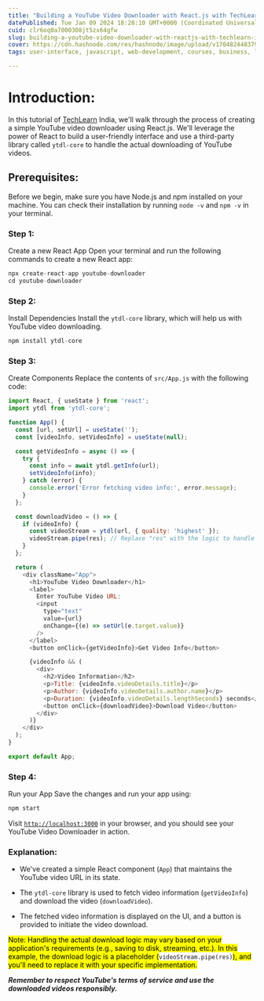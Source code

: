 ```yaml
---
title: "Building a YouTube Video Downloader with React.js with TechLearn India"
datePublished: Tue Jan 09 2024 18:28:10 GMT+0000 (Coordinated Universal Time)
cuid: clr6oq0a7000308jt5zx64gfw
slug: building-a-youtube-video-downloader-with-reactjs-with-techlearn-india
cover: https://cdn.hashnode.com/res/hashnode/image/upload/v1704824483799/b44dab4c-a1e6-4a23-b094-5b4df558fd7f.jpeg
tags: user-interface, javascript, web-development, courses, business, learning, react-js, coding, frontend-development, youtube, codenewbies, techlearnindia

---
```


# Introduction:

In this tutorial of [TechLearn](https://techlearnindia.com/) India, we'll walk through the process of creating a simple YouTube video downloader using React.js. We'll leverage the power of React to build a user-friendly interface and use a third-party library called `ytdl-core` to handle the actual downloading of YouTube videos.

## Prerequisites:

Before we begin, make sure you have Node.js and npm installed on your machine. You can check their installation by running `node -v` and `npm -v` in your terminal.

### Step 1:

Create a new React App Open your terminal and run the following commands to create a new React app:

```javascript
npx create-react-app youtube-downloader
cd youtube-downloader
```

### Step 2:

Install Dependencies Install the `ytdl-core` library, which will help us with YouTube video downloading.

```javascript
npm install ytdl-core
```

### Step 3:

Create Components Replace the contents of `src/App.js` with the following code:

```javascript
import React, { useState } from 'react';
import ytdl from 'ytdl-core';

function App() {
  const [url, setUrl] = useState('');
  const [videoInfo, setVideoInfo] = useState(null);

  const getVideoInfo = async () => {
    try {
      const info = await ytdl.getInfo(url);
      setVideoInfo(info);
    } catch (error) {
      console.error('Error fetching video info:', error.message);
    }
  };

  const downloadVideo = () => {
    if (videoInfo) {
      const videoStream = ytdl(url, { quality: 'highest' });
      videoStream.pipe(res); // Replace "res" with the logic to handle the downloaded video (e.g., save to disk).
    }
  };

  return (
    <div className="App">
      <h1>YouTube Video Downloader</h1>
      <label>
        Enter YouTube Video URL:
        <input
          type="text"
          value={url}
          onChange={(e) => setUrl(e.target.value)}
        />
      </label>
      <button onClick={getVideoInfo}>Get Video Info</button>

      {videoInfo && (
        <div>
          <h2>Video Information</h2>
          <p>Title: {videoInfo.videoDetails.title}</p>
          <p>Author: {videoInfo.videoDetails.author.name}</p>
          <p>Duration: {videoInfo.videoDetails.lengthSeconds} seconds</p>
          <button onClick={downloadVideo}>Download Video</button>
        </div>
      )}
    </div>
  );
}

export default App;
```

### Step 4:

Run your App Save the changes and run your app using:

```javascript
npm start
```

Visit [`http://localhost:3000`](http://localhost:3000) in your browser, and you should see your YouTube Video Downloader in action.

### Explanation:

* We've created a simple React component (`App`) that maintains the YouTube video URL in its state.
    
* The `ytdl-core` library is used to fetch video information (`getVideoInfo`) and download the video (`downloadVideo`).
    
* The fetched video information is displayed on the UI, and a button is provided to initiate the video download.
    

<mark>Note: Handling the actual download logic may vary based on your application's requirements (e.g., saving to disk, streaming, etc.). In this example, the download logic is a placeholder (</mark>`videoStream.pipe(res)`<mark>), and you'll need to replace it with your specific implementation.</mark>

***Remember to respect YouTube's terms of service and use the downloaded videos responsibly.***